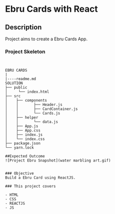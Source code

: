 # Ebru Cards with React 


## Description

Project aims to create a Ebru Cards App.

### Project Skeleton
```


EBRU CARDS
|
|----readme.md         
SOLUTION
├── public
│     └── index.html
├── src
│    ├── components
│    │       ├── Header.js
│    │       ├── CardContainer.js
│    │       └── Cards.js
│    ├── helper
│    │       └── data.js
│    ├── App.js
│    ├── App.css
│    ├── index.js
│    └── index.css
├── package.json
└── yarn.lock

##Expected Outcome
![Project Ebru Snapshot](water marbling art.gif)


### Objective
Build a Ebru Card using ReactJS.

### This project covers 

- HTML
- CSS
- REACTJS
- JS





